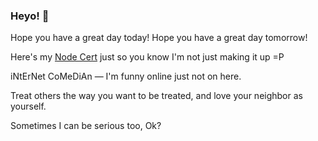 ### Heyo! 👋

Hope you have a great day today!
Hope you have a great day tomorrow!

Here's my [Node Cert](https://www.credly.com/badges/dc107cd5-6665-4e41-9cf0-406a25a9813c?source=linked_in_profile) just so you know I'm not just making it up =P

iNtErNet CoMeDiAn — I'm funny online just not on here.

Treat others the way you want to be treated, and love your neighbor as yourself.

Sometimes I can be serious too, Ok?
